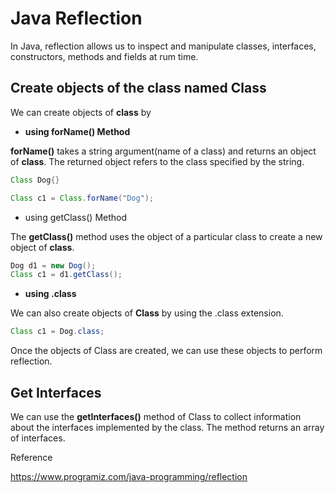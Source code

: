 # Java Reflection

In Java, reflection allows us to inspect and manipulate classes, interfaces, constructors, methods and fields at rum time.

## Create objects of the class named Class

We can create objects of **class** by 

* **using forName() Method**

**forName()** takes a string argument(name of a class) and returns an object of **class**. The returned object refers to the class specified by the string.

```java
Class Dog{}

Class c1 = Class.forName("Dog");
```

* using getClass() Method

The **getClass()** method uses the object of a particular class to create a new object of **class**.

```java
Dog d1 = new Dog();
Class c1 = d1.getClass();
```

* **using .class**

We can also create objects of **Class** by using the .class extension.

```java
Class c1 = Dog.class;
```

Once the objects of Class are created, we can use these objects to perform reflection.

## Get Interfaces

We can use the **getInterfaces()** method of Class to collect information about the interfaces implemented by the class. The method returns an array of interfaces.






Reference

https://www.programiz.com/java-programming/reflection

